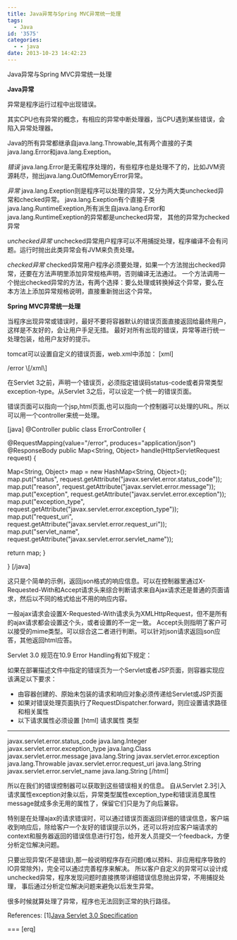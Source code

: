 ```yaml
---
title: Java异常与Spring MVC异常统一处理
tags:
  - Java
id: '3575'
categories:
  - - java
date: 2013-10-23 14:42:23
---
```


Java异常与Spring MVC异常统一处理
<!-- more -->
**Java异常**

异常是程序运行过程中出现错误。

其实CPU也有异常的概念，有相应的异常中断处理器，当CPU遇到某些错误，会陷入异常处理器。

Java的所有异常都继承自java.lang.Throwable,其有两个直接的子类java.lang.Error和java.lang.Exeption。

_错误_
java.lang.Error是无需程序处理的，有些程序也是处理不了的，比如JVM资源耗尽，抛出java.lang.OutOfMemoryError异常。

_异常_
java.lang.Exeption则是程序可以处理的异常，又分为两大类unchecked异常和checked异常。
java.lang.Exeption有个直接子类java.lang.RuntimeExeption,所有派生自java.lang.Error和java.lang.RuntimeExeption的异常都是unchecked异常，
其他的异常为checked异常

_unchecked异常_
unchecked异常用户程序可以不用捕捉处理，程序编译不会有问题。运行时抛出此类异常会有JVM来负责处理。

_checked异常_
checked异常用户程序必须要处理，如果一个方法抛出checked异常，还要在方法声明里添加异常规格声明，否则编译无法通过。
一个方法调用一个抛出checked异常的方法，有两个选择：要么处理或转换掉这个异常，要么在本方法上添加异常规格说明，直接重新抛出这个异常。

**Spring MVC异常统一处理**

当程序出现异常或错误时，最好不要将容器默认的错误页面直接返回给最终用户，这样是不友好的，会让用户手足无措。
最好对所有出现的错误，异常等进行统一处理包装，给用户友好的提示。

tomcat可以设置自定义的错误页面，web.xml中添加：
\[xml\]
 <!-- error page -->
 <error-page>
 <location>/error</location>
 </error-page>
\[/xml\]

在Servlet 3之前，声明一个错误页，必须指定错误码status-code或者异常类型exception-type。从Servlet 3之后，可以设定一个统一的错误页面。

错误页面可以指向一个jsp,html页面,也可以指向一个控制器可以处理的URL。所以可以用一个controller来统一处理。

\[java\]
@Controller
public class ErrorController {

 @RequestMapping(value="/error", produces="application/json")
 @ResponseBody
 public Map<String, Object> handle(HttpServletRequest request) {

 Map<String, Object> map = new HashMap<String, Object>();
 map.put("status", request.getAttribute("javax.servlet.error.status_code"));
 map.put("reason", request.getAttribute("javax.servlet.error.message"));
 map.put("exception", request.getAttribute("javax.servlet.error.exception"));
 map.put("exception_type", request.getAttribute("javax.servlet.error.exception_type"));
 map.put("request_uri", request.getAttribute("javax.servlet.error.request_uri"));
 map.put("servlet_name", request.getAttribute("javax.servlet.error.servlet_name"));

 return map;
 }

}
\[/java\]

这只是个简单的示例，返回json格式的响应信息。可以在控制器里通过X-Requested-With和Accept请求头来综合判断请求来自Ajax请求还是普通的页面请求，然后以不同的格式给出不用的响应内容。

一般ajax请求会设置X-Requested-With请求头为XMLHttpRequest，但不是所有的ajax请求都会设置这个头，或者设置的不一定一致。
Accept头则指明了客户可以接受的mime类型。可以综合这二者进行判断。可以针对json请求返回json应答，其他返回html应答。

Servlet 3.0 规范在10.9 Error Handling有如下规定：

如果在部署描述文件中指定的错误页为一个Servlet或者JSP页面，则容器实现应该满足以下要求：

*   由容器创建的、原始未包装的请求和响应对象必须传递给Servlet或JSP页面
*   如果对错误处理页面执行了RequestDispatcher.forward，则应设置请求路径和相关属性
*   以下请求属性必须设置
\[html\]
请求属性 类型
------------------------------ ----------------
javax.servlet.error.status_code java.lang.Integer
javax.servlet.error.exception_type java.lang.Class
javax.servlet.error.message java.lang.String
javax.servlet.error.exception java.lang.Throwable
javax.servlet.error.request_uri java.lang.String
javax.servlet.error.servlet_name java.lang.String
\[/html\]

所以在我们的错误控制器可以获取到这些错误相关的信息。
自从Servlet 2.3引入请求属性exception对象以后，异常类型属性exception_type和错误消息属性message就成多余无用的属性了，保留它们只是为了向后兼容。

特别是在处理ajax的请求错误时，可以通过错误页面返回详细的错误信息，客户端收到响应后，除给客户一个友好的错误提示以外，还可以将对应客户端请求的context和服务器返回的错误信息进行打包，给开发人员提交一个feedback，方便分析定位解决问题。

只要出现异常(不是错误),那一般说明程序存在问题(难以预料、非应用程序导致的IO异常除外)，完全可以通过完善程序来解决。
所以客户自定义的异常可以设计成unchecked异常，程序发现问题时直接携带详细错误信息抛出异常，不用捕捉处理，
事后通过分析定位解决问题来避免以后发生异常。

很多时候就算处理了异常，程序也无法回到正常的执行路径。

References:
\[1\][Java Servlet 3.0 Specification](http://download.oracle.com/otndocs/jcp/servlet-3.0-fr-eval-oth-JSpec/)

===
\[erq\]